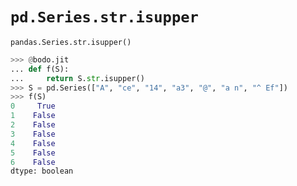 # `pd.Series.str.isupper`

`pandas.Series.str.isupper()`

``` py
>>> @bodo.jit
... def f(S):
...     return S.str.isupper()
>>> S = pd.Series(["A", "ce", "14", "a3", "@", "a n", "^ Ef"])
>>> f(S)
0     True
1    False
2    False
3    False
4    False
5    False
6    False
dtype: boolean
```

